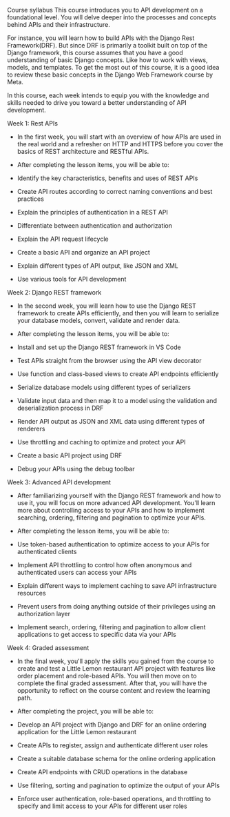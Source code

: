 Course syllabus
This course introduces you to API development on a foundational level. You will delve deeper into the processes and concepts behind APIs and their infrastructure. 

For instance, you will learn how to build APIs with the Django Rest Framework(DRF). But since DRF is primarily a toolkit built on top of the Django framework, this course assumes that you have a good understanding of basic Django concepts. Like how to work with views, models, and templates. To get the most out of this course, it is a good idea to review these basic concepts in the Django Web Framework course by Meta. 

In this course, each week intends to equip you with the knowledge and skills needed to drive you toward a better understanding of API development. 

Week 1: Rest APIs
- In the first week, you will start with an overview of how APIs are used in the real world and a refresher on HTTP and HTTPS before you cover the basics of REST architecture and RESTful APIs. 

- After completing the lesson items, you will be able to:

- Identify the key characteristics, benefits and uses of REST APIs

- Create API routes according to correct naming conventions and best practices

- Explain the principles of authentication in a REST API

- Differentiate between authentication and authorization

- Explain the API request lifecycle

- Create a basic API and organize an API project

- Explain different types of API output, like JSON and XML

- Use various tools for API development

Week 2: Django REST framework
- In the second week, you will learn how to use the Django REST framework to create APIs efficiently, and then you will learn to serialize your database models, convert, validate and render data.

- After completing the lesson items, you will be able to:

- Install and set up the Django REST framework in VS Code

- Test APIs straight from the browser using the API view decorator

- Use function and class-based views to create API endpoints efficiently

- Serialize database models using different types of serializers 

- Validate input data and then map it to a model using the validation and deserialization process in DRF

- Render API output as JSON and XML data using different types of renderers

- Use throttling and caching to optimize and protect your API

- Create a basic API project using DRF

- Debug your APIs using the debug toolbar 

Week 3: Advanced API development
- After familiarizing yourself with the Django REST framework and how to use it, you will focus on more advanced API development. You'll learn more about controlling access to your APIs and how to implement searching, ordering, filtering and pagination to optimize your APIs.

- After completing the lesson items, you will be able to: 

- Use token-based authentication to optimize access to your APIs for authenticated clients

- Implement API throttling to control how often anonymous and authenticated users can access your APIs

- Explain different ways to implement caching to save API infrastructure resources

- Prevent users from doing anything outside of their privileges using an authorization layer

- Implement search, ordering, filtering and pagination to allow client applications to get access to specific data via your APIs

Week 4: Graded assessment
- In the final week, you'll apply the skills you gained from the course to create and test a Little Lemon restaurant API project with features like order placement and role-based APIs. You will then move on to complete the final graded assessment. After that, you will have the opportunity to reflect on the course content and review the learning path. 

- After completing the project, you will be able to: 

- Develop an API project with Django and DRF for an online ordering application for the Little Lemon restaurant 

- Create APIs to register, assign and authenticate different user roles

- Create a suitable database schema for the online ordering application 

- Create API endpoints with CRUD operations in the database

- Use filtering, sorting and pagination to optimize the output of your APIs

- Enforce user authentication, role-based operations, and throttling to specify and limit access to your APIs for different user roles
